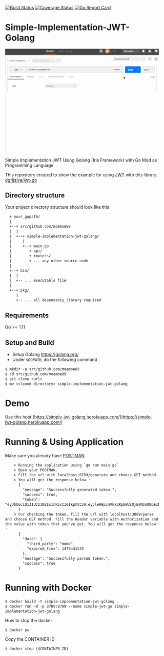 [![Build Status](https://travis-ci.org/moemoe89/simple-implementation-jwt-golang.svg?branch=master)](https://travis-ci.org/moemoe89/simple-implementation-jwt-golang)
[![Coverage Status](https://coveralls.io/repos/github/moemoe89/simple-implementation-jwt-golang/badge.svg?branch=master)](https://coveralls.io/github/moemoe89/simple-implementation-jwt-golang?branch=master)
[![Go Report Card](https://goreportcard.com/badge/github.com/moemoe89/simple-implementation-jwt-golang)](https://goreportcard.com/report/github.com/moemoe89/simple-implementation-jwt-golang)

# Simple-Implementation-JWT-Golang

![demo](simple-implementation-jwt-golang-demo.gif)

Simple Implementation JWT Using Golang (Iris Framework) with Go Mod as Programming Language

This repository created to show the example for using [JWT](https://jwt.io/) with this library [dgrijalva/jwt-go](https://github.com/dgrijalva/jwt-go)

## Directory structure
Your project directory structure should look like this
```
  + your_gopath/
  |
  +--+ src/github.com/moemoe89
  |  |
  |  +--+ simple-implementation-jwt-golang/
  |     |
  |     +--+ main.go
  |        + api/
  |        + routers/
  |        + ... any other source code
  |
  +--+ bin/
  |  |
  |  +-- ... executable file
  |
  +--+ pkg/
     |
     +-- ... all dependency_library required

```

## Requirements

Go >= 1.11

## Setup and Build

* Setup Golang <https://golang.org/>
* Under `$GOPATH`, do the following command :
```
$ mkdir -p src/github.com/moemoe89
$ cd src/github.com/moemoe89
$ git clone <url>
$ mv <cloned directory> simple-implementation-jwt-golang
```

# Demo
Use this host [https://simple-jwt-golang.herokuapp.com/](https://simple-jwt-golang.herokuapp.com/)

# Running & Using Application
Make sure you already have [POSTMAN](https://www.getpostman.com/)

	    > Running the application using `go run main.go`
	    > Open your POSTMAN.
		> Fill the url with localhost:8789/generate and choose GET method
		> You will get the response below :
		  {
            "message": "Successfully generated token.",
            "success": true,
            "token": "eyJhbGciOiJIUzI1NiIsInR5cCI6IkpXVCJ9.eyJleHBpcmVkX3RpbWUiOjE0Nzk0NDExNTEsInRoaXJkX3BhcnR5IjoibW9tbyJ9.P5sZwzCJD1DYptpuCp4hIyY5pGGnOB7m6ZHHi_mBEi4"
          }
        > For checking the token, fill the url with localhost:3000/parse and choose GET method. Fill the Header variable with Authorization and the value with token that you've get. You will get the response below :
          {
            "data": {
              "third_party": "momo",
              "expired_time": 1479441229
            },
            "message": "Successfully parsed token.",
            "success": true
          }

# Running with Docker
```
$ docker build -t simple-implementation-jwt-golang .
$ docker run -d -p 8789:8789 --name simple-jwt-go simple-implementation-jwt-golang
```
How to stop the docker
```
$ docker ps
```
Copy the CONTAINER ID
```$xslt
$ docker stop {$CONTAINER_ID}
```